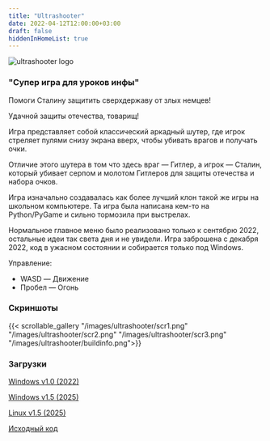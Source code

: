 ```yaml
---
title: "Ultrashooter"
date: 2022-04-12T12:00:00+03:00
draft: false
hiddenInHomeList: true
---
```


![ultrashooter logo](/images/ultrashooter/icon1.png)

### "Супер игра для уроков инфы"

Помоги Сталину защитить сверхдержаву от злых немцев!

Удачной защиты отечества, товарищ!

Игра представляет собой классический аркадный шутер, где игрок стреляет пулями снизу экрана вверх, чтобы убивать врагов и получать очки.

Отличие этого шутера в том что здесь враг — Гитлер, а игрок — Сталин, который убивает серпом и молотом Гитлеров для защиты отечества и набора очков.

Игра изначально создавалась как более лучший клон такой же игры на школьном компьютере. Та игра была написана кем-то на Python/PyGame и сильно тормозила при выстрелах.

Нормальное главное меню было реализовано только к сентябрю 2022, остальные идеи так света дня и не увидели. Игра заброшена с декабря 2022, код в ужасном состоянии и собирается только под Windows.

Управление:
- WASD — Движение
- Пробел — Огонь

### Скриншоты
{{< scrollable_gallery "/images/ultrashooter/scr1.png" "/images/ultrashooter/scr2.png" "/images/ultrashooter/scr3.png" "/images/ultrashooter/buildinfo.png">}}

### Загрузки
[Windows v1.0 (2022)](https://storage.googleapis.com/sage-momentum-140108.appspot.com/ultrashooter/pc_build/ultrashooter_build.zip)

[Windows v1.5 (2025)](https://homedl.sergds.xyz/game_releases/ultrashooter/ultrashooter-1.5-win.zip)

[Linux v1.5 (2025)](https://homedl.sergds.xyz/game_releases/ultrashooter/ultrashooter-1.5-linux.zip)

[Исходный код](https://github.com/sergds/ultrashooter)
